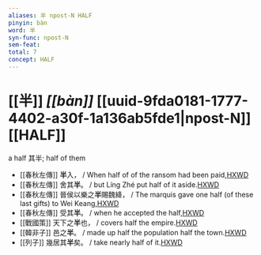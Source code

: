 ```yaml
---
aliases: 半 npost-N HALF
pinyin: bàn
word: 半
syn-func: npost-N
sem-feat: 
total: 7
concept: HALF 
---
```

# [[半]] *[[bàn]]*  [[uuid-9fda0181-1777-4402-a30f-1a136ab5fde1|npost-N]] [[HALF]]
a half 其半; half of them
 - [[春秋左傳]] **半**入， / When half of of the ransom had been paid,[HXWD](https://hxwd.org/textview.html?location=KR1e0001_tls_007-36a.3)
 - [[春秋左傳]] 舍其**半**。 / but Líng Zhé put half of it aside.[HXWD](https://hxwd.org/textview.html?location=KR1e0001_tls_007-43a.10)
 - [[春秋左傳]] 晉侯以樂之**半**賜魏絳， / The marquis gave one half (of these last gifts) to Wei Keang,[HXWD](https://hxwd.org/textview.html?location=KR1e0001_tls_009-267a.2)
 - [[春秋左傳]] 受其**半**。 / when he accepted the half,[HXWD](https://hxwd.org/textview.html?location=KR1e0001_tls_009-674a.13)
 - [[戰國策]] 天下之**半**也， / covers half the empire.[HXWD](https://hxwd.org/textview.html?location=KR2e0003_tls_014-1a.16)
 - [[韓非子]] 邑之**半**。 / made up half the population half the town.[HXWD](https://hxwd.org/textview.html?location=KR3c0005_tls_032-99a.6)
 - [[列子]] 幾居其**半**矣。 / take nearly half of it.[HXWD](https://hxwd.org/textview.html?location=KR5c0124_tls_007-2a.8)